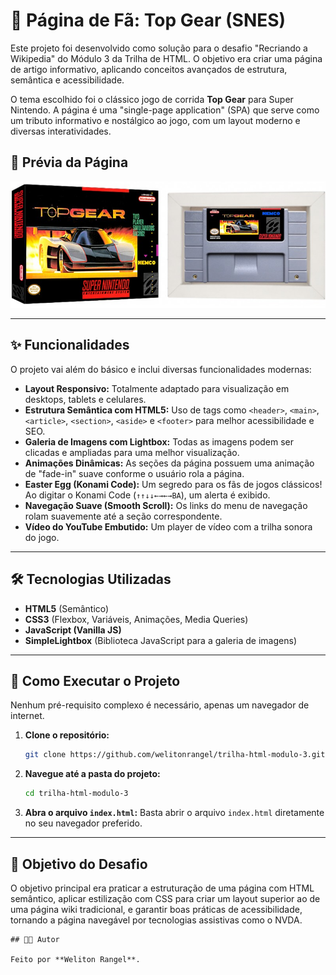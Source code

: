 # 🏁 Página de Fã: Top Gear (SNES)

Este projeto foi desenvolvido como solução para o desafio "Recriando a Wikipedia" do Módulo 3 da Trilha de HTML. 
O objetivo era criar uma página de artigo informativo, aplicando conceitos avançados de estrutura, semântica e acessibilidade.

O tema escolhido foi o clássico jogo de corrida **Top Gear** para Super Nintendo. 
A página é uma "single-page application" (SPA) que serve como um tributo informativo e nostálgico ao jogo, com um layout moderno e diversas interatividades.

## 📸 Prévia da Página

![Prévia da Página de Top Gear](assets/images/cartucho-top-gear.png)

---

## ✨ Funcionalidades

O projeto vai além do básico e inclui diversas funcionalidades modernas:

-   **Layout Responsivo:** Totalmente adaptado para visualização em desktops, tablets e celulares.
-   **Estrutura Semântica com HTML5:** Uso de tags como `<header>`, `<main>`, `<article>`, `<section>`, `<aside>` e `<footer>` para melhor acessibilidade e SEO.
-   **Galeria de Imagens com Lightbox:** Todas as imagens podem ser clicadas e ampliadas para uma melhor visualização.
-   **Animações Dinâmicas:** As seções da página possuem uma animação de "fade-in" suave conforme o usuário rola a página.
-   **Easter Egg (Konami Code):** Um segredo para os fãs de jogos clássicos! Ao digitar o Konami Code (`↑↑↓↓←→←→BA`), um alerta é exibido.
-   **Navegação Suave (Smooth Scroll):** Os links do menu de navegação rolam suavemente até a seção correspondente.
-   **Vídeo do YouTube Embutido:** Um player de vídeo com a trilha sonora do jogo.

---

## 🛠️ Tecnologias Utilizadas

-   **HTML5** (Semântico)
-   **CSS3** (Flexbox, Variáveis, Animações, Media Queries)
-   **JavaScript (Vanilla JS)**
-   **SimpleLightbox** (Biblioteca JavaScript para a galeria de imagens)

---

## 🚀 Como Executar o Projeto

Nenhum pré-requisito complexo é necessário, apenas um navegador de internet.

1.  **Clone o repositório:**
    ```bash
    git clone https://github.com/welitonrangel/trilha-html-modulo-3.git
    ```

2.  **Navegue até a pasta do projeto:**
    ```bash
    cd trilha-html-modulo-3
    ```

3.  **Abra o arquivo `index.html`:**
    Basta abrir o arquivo `index.html` diretamente no seu navegador preferido.

---

## 🎯 Objetivo do Desafio

O objetivo principal era praticar a estruturação de uma página com HTML semântico, aplicar estilização com CSS para criar um layout superior ao de uma página wiki tradicional, e garantir boas práticas de acessibilidade, tornando a página navegável por tecnologias assistivas como o NVDA.

```
## 👨‍💻 Autor

Feito por **Weliton Rangel**.
